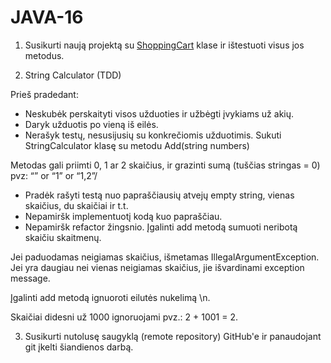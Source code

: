 # JAVA-16

1. Susikurti naują projektą su [ShoppingCart](https://github.com/vcschool/JAVA-16/blob/master/main/java/lt/vcs/cart/ShoppingCart.java) klase ir ištestuoti visus jos metodus.

2. String Calculator (TDD)

  Prieš pradedant:
  * Neskubėk perskaityti visos užduoties ir užbėgti įvykiams už akių.
  * Daryk užduotis po vieną iš eilės.
  * Nerašyk testų, nesusijusių su konkrečiomis užduotimis.
Sukuti StringCalculator klasę su metodu Add(string numbers)

Metodas gali priimti 0, 1 ar 2 skaičius, ir grazinti sumą (tuščias stringas = 0) pvz: “” or “1” or “1,2”/
  * Pradėk rašyti testą nuo papraščiausių atvejų empty string, vienas skaičius, du skaičiai ir t.t.
  * Nepamiršk implementuotį kodą kuo papraščiau.
  * Nepamiršk refactor žingsnio.
Įgalinti add metodą sumuoti neribotą skaičiu skaitmenų.

Jei paduodamas neigiamas skaičius, išmetamas IllegalArgumentException. Jei yra daugiau nei vienas neigiamas skaičius, jie išvardinami exception message.

Įgalinti add metodą ignuoroti eilutės nukelimą \n.

Skaičiai didesni už 1000 ignoruojami pvz.: 2 + 1001 = 2.

3. Susikurti nutolusę saugyklą (remote repository) GitHub'e ir panaudojant git įkelti šiandienos darbą.
